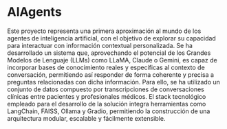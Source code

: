 # AIAgents
Este proyecto representa una primera aproximación al mundo de los agentes
 de inteligencia artificial, con el objetivo de explorar su capacidad para interactuar
 con información contextual personalizada. Se ha desarrollado un sistema que,
 aprovechando el potencial de los Grandes Modelos de Lenguaje (LLMs) como
 LLaMA, Claude o Gemini, es capaz de incorporar bases de conocimiento reales y
 específicas al contexto de conversación, permitiendo así responder de forma
 coherente y precisa a preguntas relacionadas con dicha información. Para ello, se
 ha utilizado un conjunto de datos compuesto por transcripciones de
 conversaciones clínicas entre pacientes y profesionales médicos. El stack
 tecnológico empleado para el desarrollo de la solución integra herramientas como
 LangChain, FAISS, Ollama y Gradio, permitiendo la construcción de una
 arquitectura modular, escalable y fácilmente extensible.
